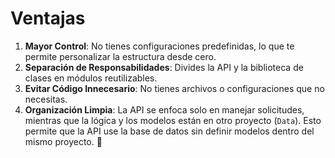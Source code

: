 # Ventajas
1. **Mayor Control**: No tienes configuraciones predefinidas, lo que te permite personalizar la estructura desde cero.
2. **Separación de Responsabilidades**: Divides la API y la biblioteca de clases en módulos reutilizables.
3. **Evitar Código Innecesario**: No tienes archivos o configuraciones que no necesitas.
4. **Organización Limpia**: La API se enfoca solo en manejar solicitudes, mientras que la lógica y los modelos están en otro proyecto (`Data`).
Esto permite que la API use la base de datos sin definir modelos dentro del mismo proyecto. 🚀